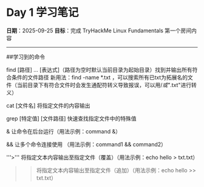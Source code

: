 ﻿# Day 1 学习笔记

**日期**：2025-09-25
**目标**：完成 TryHackMe Linux Fundamentals 第一个房间内容

---

##学习到的命令

find [路径] ... [表达式]（路径为空时默认当前目录为起始目录）找到并输出所有符合条件的文件路径
新用法：find -name *.txt ，可以搜索所有已txt为拓展名的文件（当前目录下有符合文件时会发生通配符转义导致报误，可以用/*或"*.txt"进行转义）

cat [文件名]  将指定文件的内容输出

grep [特定值] [文件路径] 快速查找指定文件中的特殊值

& 让命令在后台运行（用法示例：command &）

&& 让多个命令连接使用 （用法示例：command1 && command2）

'''>''' 将指定文本内容输出至指定文件（覆盖）（用法示例：echo hello > txt.txt）

>> 将指定文本内容输出至指定文件（追加）（用法示例：echo hello >> txt.txt）




